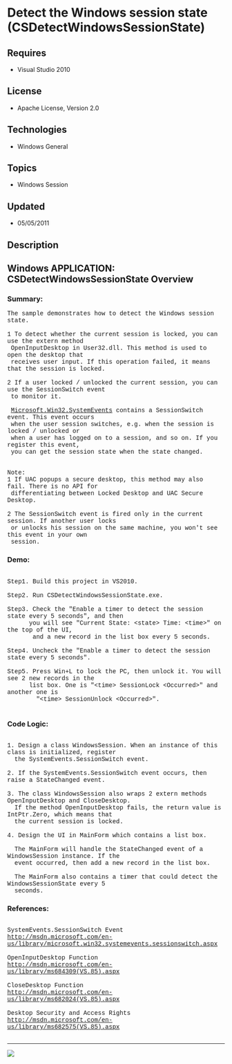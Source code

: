 # Detect the Windows session state (CSDetectWindowsSessionState)
## Requires
- Visual Studio 2010
## License
- Apache License, Version 2.0
## Technologies
- Windows General
## Topics
- Windows Session
## Updated
- 05/05/2011
## Description

<p style="font-family:Courier New"></p>
<h2>Windows APPLICATION: CSDetectWindowsSessionState Overview </h2>
<p style="font-family:Courier New"></p>
<h3>Summary:</h3>
<p style="font-family:Courier New">The sample demonstrates how to detect the Windows session state.<br>
<br>
1 To detect whether the current session is locked, you can use the extern method <br>
&nbsp;OpenInputDesktop in User32.dll. This method is used to open the desktop that
<br>
&nbsp;receives user input. If this operation failed, it means that the session is locked.<br>
<br>
2 If a user locked / unlocked the current session, you can use the SessionSwitch event<br>
&nbsp;to monitor it. <br>
<br>
&nbsp;<a class="libraryLink" href="http://msdn.microsoft.com/en-US/library/Microsoft.Win32.SystemEvents.aspx" target="_blank" title="Auto generated link to Microsoft.Win32.SystemEvents">Microsoft.Win32.SystemEvents</a> contains a SessionSwitch event. This event occurs<br>
&nbsp;when the user session switches, e.g. when the session is locked / unlocked or
<br>
&nbsp;when a user has logged on to a session, and so on. If you register this event,
<br>
&nbsp;you can get the session state when the state changed.<br>
<br>
<br>
Note:<br>
1 If UAC popups a secure desktop, this method may also fail. There is no API for<br>
&nbsp;differentiating between Locked Desktop and UAC Secure Desktop.<br>
<br>
2 The SessionSwitch event is fired only in the current session. If another user locks
<br>
&nbsp;or unlocks his session on the same machine, you won't see this event in your own
<br>
&nbsp;session.<br>
</p>
<h3>Demo:</h3>
<p style="font-family:Courier New"><br>
Step1. Build this project in VS2010. <br>
<br>
Step2. Run CSDetectWindowsSessionState.exe.<br>
<br>
Step3. Check the &quot;Enable a timer to detect the session state every 5 seconds&quot;, and then<br>
&nbsp; &nbsp; &nbsp; you will see &quot;Current State: &lt;state&gt; Time: &lt;time&gt;&quot; on the top of the UI,
<br>
&nbsp;&nbsp;&nbsp;&nbsp; &nbsp; and a new record in the list box every 5 seconds.
<br>
<br>
Step4. Uncheck the &quot;Enable a timer to detect the session state every 5 seconds&quot;.
<br>
<br>
Step5. Press Win&#43;L to lock the PC, then unlock it. You will see 2 new records in the<br>
&nbsp; &nbsp; &nbsp; list box. One is &quot;&lt;time&gt; SessionLock &lt;Occurred&gt;&quot; and another one is<br>
&nbsp;&nbsp;&nbsp;&nbsp; &nbsp; &nbsp;&quot;&lt;time&gt; SessionUnlock &lt;Occurred&gt;&quot;.<br>
<br>
</p>
<h3>Code Logic:</h3>
<p style="font-family:Courier New"><br>
1. Design a class WindowsSession. When an instance of this class is initialized, register<br>
&nbsp; the SystemEvents.SessionSwitch event.<br>
&nbsp; &nbsp;<br>
2. If the SystemEvents.SessionSwitch event occurs, then raise a StateChanged event.<br>
<br>
3. The class WindowsSession also wraps 2 extern methods OpenInputDesktop and CloseDesktop.<br>
&nbsp; If the method OpenInputDesktop fails, the return value is IntPtr.Zero, which means that<br>
&nbsp; the current session is locked.<br>
&nbsp; <br>
4. Design the UI in MainForm which contains a list box. <br>
<br>
&nbsp; The MainForm will handle the StateChanged event of a WindowsSession instance. If the<br>
&nbsp; event occurred, then add a new record in the list box. &nbsp;<br>
<br>
&nbsp; The MainForm also contains a timer that could detect the WindowsSessionState every 5<br>
&nbsp; seconds.<br>
</p>
<h3>References:</h3>
<p style="font-family:Courier New"><br>
SystemEvents.SessionSwitch Event<br>
<a target="_blank" href="http://msdn.microsoft.com/en-us/library/microsoft.win32.systemevents.sessionswitch.aspx">http://msdn.microsoft.com/en-us/library/microsoft.win32.systemevents.sessionswitch.aspx</a><br>
<br>
OpenInputDesktop Function<br>
<a target="_blank" href="http://msdn.microsoft.com/en-us/library/ms684309(VS.85).aspx">http://msdn.microsoft.com/en-us/library/ms684309(VS.85).aspx</a><br>
<br>
CloseDesktop Function<br>
<a target="_blank" href="http://msdn.microsoft.com/en-us/library/ms682024(VS.85).aspx">http://msdn.microsoft.com/en-us/library/ms682024(VS.85).aspx</a><br>
<br>
Desktop Security and Access Rights<br>
<a target="_blank" href="http://msdn.microsoft.com/en-us/library/ms682575(VS.85).aspx">http://msdn.microsoft.com/en-us/library/ms682575(VS.85).aspx</a><br>
<br>
</p>
<hr>
<div><a href="http://go.microsoft.com/?linkid=9759640" style="margin-top:3px"><img src="http://bit.ly/onecodelogo">
</a></div>
